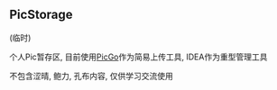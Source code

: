 ## PicStorage

(临时)

个人Pic暂存区, 目前使用[PicGo](https://picgo.github.io/PicGo-Doc/zh/guide/#picgo-is-here)作为简易上传工具, IDEA作为重型管理工具

不包含涩晴, 鲍力, 孔布内容, 仅供学习交流使用
